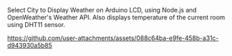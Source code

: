 Select City to Display Weather on Arduino LCD, using Node.js and OpenWeather's Weather API. Also displays temperature of the current room using DHT11 sensor.


https://github.com/user-attachments/assets/088c64ba-e9fe-458b-a31c-d943930a5b85

